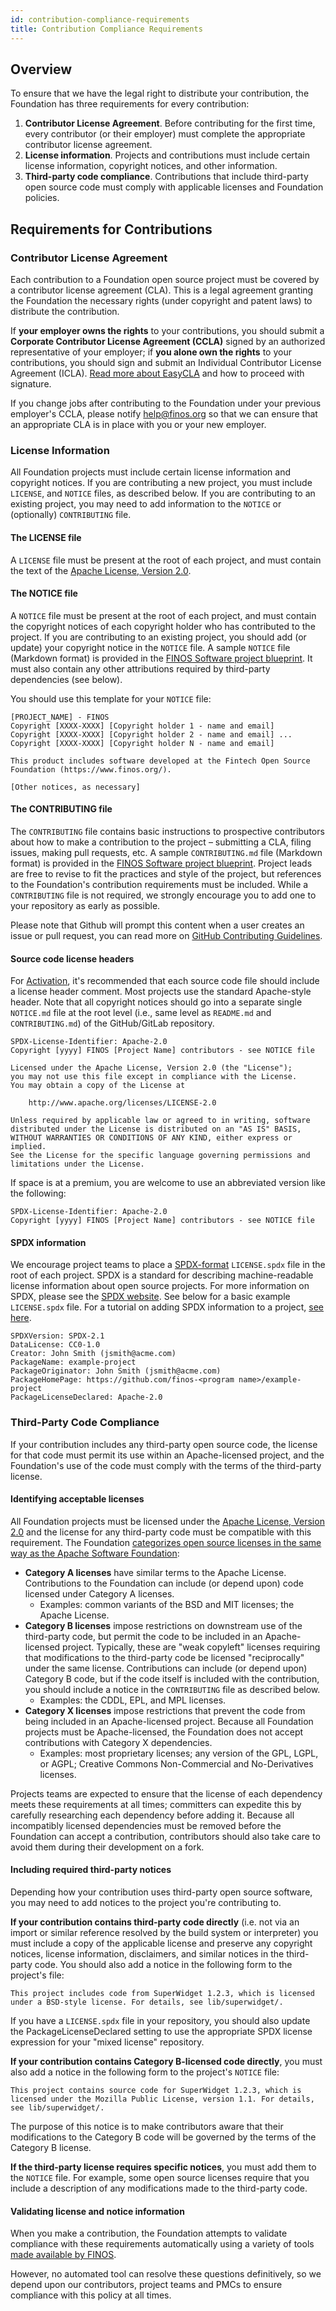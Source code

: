 ```yaml
---
id: contribution-compliance-requirements
title: Contribution Compliance Requirements
---
```


## Overview
To ensure that we have the legal right to distribute your contribution, the Foundation has three requirements for every contribution:

1. **Contributor License Agreement**. Before contributing for the first time, every contributor (or their employer) must complete the appropriate contributor license agreement.
2. **License information**. Projects and contributions must include certain license information, copyright notices, and other information.
3. **Third-party code compliance**. Contributions that include third-party open source code must comply with applicable licenses and Foundation policies.

## Requirements for Contributions
### Contributor License Agreement
Each contribution to a Foundation open source project must be covered by a contributor license agreement (CLA). This is a legal agreement granting the Foundation the necessary rights (under copyright and patent laws) to distribute the contribution.

If **your employer owns the rights** to your contributions, you should submit a **Corporate Contributor License Agreement (CCLA)** signed by an authorized representative of your employer; if **you alone own the rights** to your contributions, you should sign and submit an Individual Contributor License Agreement (ICLA). [Read more about EasyCLA](EasyCLA.md) and how to proceed with signature.

If you change jobs after contributing to the Foundation under your previous employer's CCLA, please notify [help@finos.org](mailto:help@finos.org) so that we can ensure that an appropriate CLA is in place with you or your new employer.

### License Information
All Foundation projects must include certain license information and copyright notices. If you are contributing a new project, you must include `LICENSE`, and `NOTICE` files, as described below. If you are contributing to an existing project, you may need to add information to the `NOTICE` or (optionally) `CONTRIBUTING` file.

#### The LICENSE file
A `LICENSE` file must be present at the root of each project, and must contain the text of the [Apache License, Version 2.0](http://www.apache.org/licenses/LICENSE-2.0.txt).

#### The NOTICE file
A `NOTICE` file must be present at the root of each project, and must contain the copyright notices of each copyright holder who has contributed to the project. If you are contributing to an existing project, you should add (or update) your copyright notice in the `NOTICE` file. A sample `NOTICE` file (Markdown format) is provided in the [FINOS Software project blueprint](https://github.com/finos/software-project-blueprint). It must also contain any other attributions required by third-party dependencies (see below).  

You should use this template for your `NOTICE` file:
```
[PROJECT_NAME] - FINOS
Copyright [XXXX-XXXX] [Copyright holder 1 - name and email]
Copyright [XXXX-XXXX] [Copyright holder 2 - name and email] ...
Copyright [XXXX-XXXX] [Copyright holder N - name and email]

This product includes software developed at the Fintech Open Source Foundation (https://www.finos.org/).
 
[Other notices, as necessary]
```

#### The CONTRIBUTING file
The `CONTRIBUTING` file contains basic instructions to prospective contributors about how to make a contribution to the project – submitting a CLA, filing issues, making pull requests, etc. A sample `CONTRIBUTING.md` file (Markdown format) is provided in the [FINOS Software project blueprint](https://github.com/finos/software-project-blueprint).  Project leads are free to revise to fit the practices and style of the project, but references to the Foundation's contribution requirements must be included.  While a `CONTRIBUTING` file is not required, we strongly encourage you to add one to your repository as early as possible.

Please note that Github will prompt this content when a user creates an issue or pull request, you can read more on [GitHub Contributing Guidelines](https://github.com/blog/1184-contributing-guidelines).

#### Source code license headers
For [Activation](/docs/governance/Software-Projects/project-lifecycle), it's recommended that each source code file should include a license header comment. Most projects use the standard Apache-style header. Note that all copyright notices should go into a separate single `NOTICE.md` file at the root level (i.e., same level as `README.md` and `CONTRIBUTING.md`) of the GitHub/GitLab repository.

```
SPDX-License-Identifier: Apache-2.0
Copyright [yyyy] FINOS [Project Name] contributors - see NOTICE file
 
Licensed under the Apache License, Version 2.0 (the "License");
you may not use this file except in compliance with the License.
You may obtain a copy of the License at
 
    http://www.apache.org/licenses/LICENSE-2.0
 
Unless required by applicable law or agreed to in writing, software
distributed under the License is distributed on an "AS IS" BASIS,
WITHOUT WARRANTIES OR CONDITIONS OF ANY KIND, either express or implied.
See the License for the specific language governing permissions and
limitations under the License.
```

If space is at a premium, you are welcome to use an abbreviated version like the following:

```
SPDX-License-Identifier: Apache-2.0
Copyright [yyyy] FINOS [Project Name] contributors - see NOTICE file
```

#### SPDX information
We encourage project teams to place a [SPDX-format](https://github.com/david-a-wheeler/spdx-tutorial#spdx-files) `LICENSE.spdx` file in the root of each project. SPDX is a standard for describing machine-readable license information about open source projects. For more information on SPDX, please see the [SPDX website](https://spdx.org/). See below for a basic example `LICENSE.spdx` file. For a tutorial on adding SPDX information to a project, [see here](https://github.com/david-a-wheeler/spdx-tutorial/blob/master/README.md).

```
SPDXVersion: SPDX-2.1
DataLicense: CC0-1.0
Creator: John Smith (jsmith@acme.com)
PackageName: example-project
PackageOriginator: John Smith (jsmith@acme.com)
PackageHomePage: https://github.com/finos-<program name>/example-project
PackageLicenseDeclared: Apache-2.0
```

### Third-Party Code Compliance
If your contribution includes any third-party open source code, the license for that code must permit its use within an Apache-licensed project, and the Foundation's use of the code must comply with the terms of the third-party license.

#### Identifying acceptable licenses
All Foundation projects must be licensed under the [Apache License, Version 2.0](https://www.apache.org/licenses/LICENSE-2.0) and the license for any third-party code must be compatible with this requirement. The Foundation [categorizes open source licenses in the same way as the Apache Software Foundation](License-categories.md):

- **Category A licenses** have similar terms to the Apache License. Contributions to the Foundation can include (or depend upon) code licensed under Category A licenses.
  - Examples: common variants of the BSD and MIT licenses; the Apache License.
- **Category B licenses** impose restrictions on downstream use of the third-party code, but permit the code to be included in an Apache-licensed project. Typically, these are "weak copyleft" licenses requiring that modifications to the third-party code be licensed "reciprocally" under the same license. Contributions can include (or depend upon) Category B code, but if the code itself is included with the contribution, you should include a notice in the `CONTRIBUTING` file as described below.
  - Examples: the CDDL, EPL, and MPL licenses.
- **Category X licenses** impose restrictions that prevent the code from being included in an Apache-licensed project. Because all Foundation projects must be Apache-licensed, the Foundation does not accept contributions with Category X dependencies.
  - Examples: most proprietary licenses; any version of the GPL, LGPL, or AGPL; Creative Commons Non-Commercial and No-Derivatives licenses.

Projects teams are expected to ensure that the license of each dependency meets these requirements at all times; committers can expedite this by carefully researching each dependency before adding it. Because all incompatibly licensed dependencies must be removed before the Foundation can accept a contribution, contributors should also take care to avoid them during their development on a fork.

#### Including required third-party notices
Depending how your contribution uses third-party open source software, you may need to add notices to the project you're contributing to.

**If your contribution contains third-party code directly** (i.e. not via an import or similar reference resolved by the build system or interpreter) you must include a copy of the applicable license and preserve any copyright notices, license information, disclaimers, and similar notices in the third-party code. You should also add a notice in the following form to the project's file:

`This project includes code from SuperWidget 1.2.3, which is licensed under a BSD-style license. For details, see lib/superwidget/.`

If you have a `LICENSE.spdx` file in your repository, you should also update the PackageLicenseDeclared setting to use the appropriate SPDX license expression for your "mixed license" repository.

**If your contribution contains Category B-licensed code directly**, you must also add a notice in the following form to the project's `NOTICE` file:

`This project contains source code for SuperWidget 1.2.3, which is licensed under the Mozilla Public License, version 1.1. For details, see lib/superwidget/.`

The purpose of this notice is to make contributors aware that their modifications to the Category B code will be governed by the terms of the Category B license.

**If the third-party license requires specific notices**, you must add them to the `NOTICE` file. For example, some open source licenses require that you include a description of any modifications made to the third-party code.

#### Validating license and notice information
When you make a contribution, the Foundation attempts to validate compliance with these requirements automatically using a variety of tools [made available by FINOS](/docs/development-infrastructure/code-validation/intro).

However, no automated tool can resolve these questions definitively, so we depend upon our contributors, project teams and PMCs to ensure compliance with this policy at all times.
